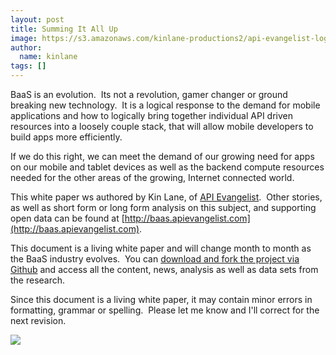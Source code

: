 ```yaml
---
layout: post
title: Summing It All Up
image: https://s3.amazonaws.com/kinlane-productions2/api-evangelist-logos/api-evangelist-butterfly-vertical.png
author:
  name: kinlane
tags: []
---
```

BaaS is an evolution.  Its not a revolution, gamer changer or ground breaking new technology.  It is a logical response to the demand for mobile applications and how to logically bring together individual API driven resources into a loosely couple stack, that will allow mobile developers to build apps more efficiently.

If we do this right, we can meet the demand of our growing need for apps on our mobile and tablet devices as well as the backend compute resources needed for the other areas of the growing, Internet connected world. 

This white paper ws authored by Kin Lane, of [API Evangelist](http://apievangeist.com).  Other stories, as well as short form or long form analysis on this subject, and supporting open data can be found at [http://baas.apievangelist.com](http://baas.apievangelist.com).

This document is a living white paper and will change month to month as the BaaS industry evolves.  You can [download and fork the project via Github](https://github.com/kinlane/backend-as-a-service) and access all the content, news, analysis as well as data sets from the research.

Since this document is a living white paper, it may contain minor errors in formatting, grammar or spelling.  Please let me know and I'll correct for the next revision.

  
[![](http://kinlane-productions2.s3.amazonaws.com/api-evangelist/api-evangelist-logo-400.png)](http://apievangelist.com "API Evangelist")